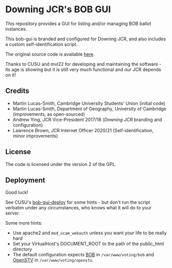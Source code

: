 # Downing JCR's BOB GUI

This repository provides a GUI for listing and/or managing BOB ballot instances.

This bob-gui is branded and configured for Downing JCR, and also includes a custom self-identification script.

The original source code is available [here](https://github.com/cusu/bob-gui).

Thanks to CUSU and mvl22 for developing and maintaining the software - its age is showing but it is still very much
functional and our JCR depends on it!

## Credits

* Martin Lucas-Smith, Cambridge University Students' Union (initial code)
* Martin Lucas-Smith, Department of Geography, University of Cambridge (improvements, as open-sourced)
* Andrew Ying, JCR Vice-President 2017/18 (_Downing JCR_ branding and configuration)
* Lawrence Brown, JCR Internet Officer 2020/21 (Self-identification, minor improvements)

## License

The code is licensed under the version 2 of the GPL.

## Deployment

Good luck!

See CUSU's [bob-gui-deploy](https://github.com/cusu/bob-gui-deploy) for some hints - but don't run the script
verbatim under any circumstances, who knows what it will do to your server.

Some more hints:

 * Use apache2 and `mod_ucam_webauth` unless you want your life to be really hard
 * Set your VirtualHost's DOCUMENT\_ROOT to the path of the public\_html directory
 * The default configuration expects [BOB](https://github.com/cusu/bob) in `/var/www/voting/bob` and [OpenSTV](https://github.com/Conservatory/openstv) in `/var/www/voting/openstv`.
